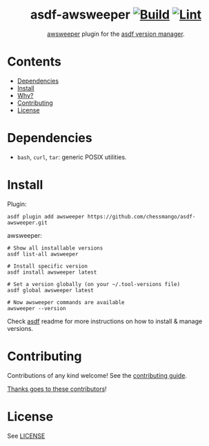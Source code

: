 <div align="center">

# asdf-awsweeper [![Build](https://github.com/chessmango/asdf-awsweeper/actions/workflows/build.yml/badge.svg)](https://github.com/chessmango/asdf-awsweeper/actions/workflows/build.yml) [![Lint](https://github.com/chessmango/asdf-awsweeper/actions/workflows/lint.yml/badge.svg)](https://github.com/chessmango/asdf-awsweeper/actions/workflows/lint.yml)


[awsweeper](https://github.com/jckuester/awsweeper) plugin for the [asdf version manager](https://asdf-vm.com).

</div>

# Contents

- [Dependencies](#dependencies)
- [Install](#install)
- [Why?](#why)
- [Contributing](#contributing)
- [License](#license)

# Dependencies

- `bash`, `curl`, `tar`: generic POSIX utilities.

# Install

Plugin:

```shell
asdf plugin add awsweeper https://github.com/chessmango/asdf-awsweeper.git
```

awsweeper:

```shell
# Show all installable versions
asdf list-all awsweeper

# Install specific version
asdf install awsweeper latest

# Set a version globally (on your ~/.tool-versions file)
asdf global awsweeper latest

# Now awsweeper commands are available
awsweeper --version
```

Check [asdf](https://github.com/asdf-vm/asdf) readme for more instructions on how to
install & manage versions.

# Contributing

Contributions of any kind welcome! See the [contributing guide](contributing.md).

[Thanks goes to these contributors](https://github.com/chessmango/asdf-awsweeper/graphs/contributors)!

# License

See [LICENSE](LICENSE)
